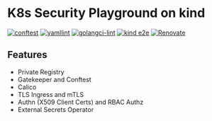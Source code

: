 # K8s Security Playground on kind

[![conftest](https://github.com/YunosukeY/k8s-sec-playground/actions/workflows/conftest.yaml/badge.svg?branch=master&event=push)](https://github.com/YunosukeY/k8s-sec-playground/actions/workflows/conftest.yaml)
[![yamllint](https://github.com/YunosukeY/k8s-sec-playground/actions/workflows/yamllint.yaml/badge.svg?branch=master&event=push)](https://github.com/YunosukeY/k8s-sec-playground/actions/workflows/yamllint.yaml)
[![golangci-lint](https://github.com/YunosukeY/k8s-sec-playground/actions/workflows/golangci-lint.yml/badge.svg?branch=master&event=push)](https://github.com/YunosukeY/k8s-sec-playground/actions/workflows/golangci-lint.yml)
[![kind e2e](https://github.com/YunosukeY/k8s-sec-playground/actions/workflows/kind-e2e.yaml/badge.svg?branch=master&event=push)](https://github.com/YunosukeY/k8s-sec-playground/actions/workflows/kind-e2e.yaml)
[![Renovate](https://img.shields.io/badge/renovate-enabled-brightgreen.svg)](https://renovatebot.com)

## Features

- Private Registry
- Gatekeeper and Conftest
- Calico
- TLS Ingress and mTLS
- Authn (X509 Client Certs) and RBAC Authz
- External Secrets Operator

<!--
## Usage

### Requirement

- kubectl
- kind
- Go
- Helm, Helmfile, helm-diff

### Preparation

1. Push an image to DockerHub<br>
   See https://github.com/YunosukeY/k8s-playground-backend#preparation-for-kind-sample
2. Create .env.dockerhub file

```sh
cat <<EOF > .env.dockerhub
DOCKER_USERNAME={DOCKERHUB_USERNAME}
DOCKER_PASSWORD={DOCKERHUB_PASSWORD}
EOF
```

3. Update images in `k8s/app/kustomization.yaml` with your own image.

### To Create a Cluster

```sh
./kind/e2e.sh create
```

### To Run E2E Test

```sh
go test cmd/e2e/main_test.go
```

### To Delete the Cluster

```sh
./e2d.sh delete
``` -->
